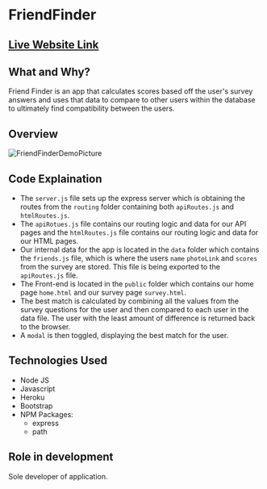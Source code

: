 # FriendFinder

## [Live Website Link](https://friend-finder-sandesh.herokuapp.com/)

## What and Why?

Friend Finder is an app that calculates scores based off the user's survey answers and uses that data to compare to other users within the database to ultimately find compatibility between the users.

## Overview

<img alt="FriendFinderDemoPicture" src="https://i.imgur.com/tYbr9mN.png" width="" height="" />

## Code Explaination

* The `server.js` file sets up the express server which is obtaining the routes from the `routing` folder containing both `apiRoutes.js` and `htmlRoutes.js`.
* The `apiRotues.js` file contains our routing logic and data for our API pages and the `htmlRoutes.js` file contains our routing logic and data for our HTML pages.
* Our internal data for the app is located in the `data` folder which contains the `friends.js` file, which is where the users `name` `photoLink` and `scores` from the survey are stored. This file is being exported to the `apiRoutes.js` file.
* The Front-end is located in the `public` folder which contains our home page `home.html` and our survey page `survey.html`.
* The best match is calculated by combining all the values from the survey questions for the user and then compared to each user in the data file. The user with the least amount of difference is returned back to the browser.
* A `modal` is then toggled, displaying the best match for the user.


## Technologies Used

* Node JS
* Javascript
* Heroku
* Bootstrap
* NPM Packages:
    - express
    - path

## Role in development

Sole developer of application.
